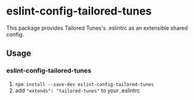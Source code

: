 # eslint-config-tailored-tunes

This package provides Tailored Tunes's .eslintrc as an extensible shared config.

## Usage
### eslint-config-tailored-tunes

1. `npm install --save-dev eslint-config-tailored-tunes`
2. add `"extends": "tailored-tunes"` to your .eslintrc

